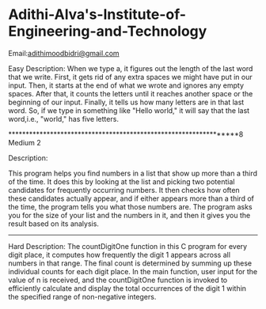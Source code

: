 # Adithi-Alva's-Institute-of-Engineering-and-Technology
Email:adithimoodbidri@gmail.com

Easy
Description:
When we type a, it figures out the length of the last word that we write. First, it gets rid of any extra spaces we might have put in our input. Then, it starts at the end of what we wrote and ignores any empty spaces. After that, it counts the letters until it reaches another space or the beginning of our input. Finally, it tells us how many letters are in that last word. So, if we type in something like "Hello world," it will say that the last word,i.e., "world," has five letters.

*****************************************************************8
Medium 2 

Description:

This program helps you find numbers in a list that show up more than a third of the time. It does this by looking at the list and picking two potential candidates for frequently occurring numbers. It then checks how often these candidates actually appear, and if either appears more than a third of the time, the program tells you what those numbers are. The program asks you for the size of your list and the numbers in it, and then it gives you the result based on its analysis.

***********************************************************************************
Hard
Description:
The countDigitOne function in this C program  for every digit place, it computes how frequently the digit 1 appears across all numbers in that range. The final count is determined by summing up these individual counts for each digit place. In the main function, user input for the value of n is received, and the countDigitOne function is invoked to efficiently calculate and display the total occurrences of the digit 1 within the specified range of non-negative integers.
